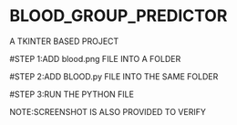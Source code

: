 # BLOOD_GROUP_PREDICTOR
A TKINTER BASED PROJECT


#STEP 1:ADD blood.png FILE INTO A FOLDER

#STEP 2:ADD BLOOD.py FILE INTO THE SAME FOLDER

#STEP 3:RUN THE PYTHON FILE

NOTE:SCREENSHOT IS ALSO PROVIDED TO VERIFY

